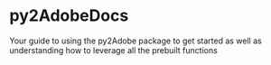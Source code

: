 # py2AdobeDocs
Your guide to using the py2Adobe package to get started as well as understanding how to leverage all the prebuilt functions
